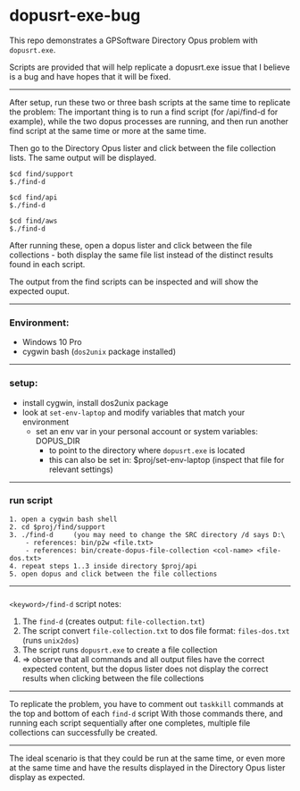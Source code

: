 # dopusrt-exe-bug

This repo demonstrates a GPSoftware Directory Opus problem with `dopusrt.exe`.

Scripts are provided that will help replicate a dopusrt.exe issue that I believe is a bug and have hopes that it
will be fixed.

---
After setup, run these two or three bash scripts at the same time to replicate the problem:
The important thing is to run a find script (for /api/find-d for example), while the two dopus processes are running,
and then run another find script at the same time or more at the same time.

Then go to the Directory Opus lister and click between the file collection lists. The same output will be
displayed.

```
$cd find/support
$./find-d

$cd find/api
$./find-d

$cd find/aws
$./find-d
```

After running these, open a dopus lister and click between the file collections - both display the same file list
instead of the distinct results found in each script.

The output from the find scripts can be inspected and will show the expected ouput.

---

### Environment:

- Windows 10 Pro
- cygwin bash (`dos2unix` package installed)

---

### setup:

- install cygwin, install dos2unix package
- look at `set-env-laptop` and modify variables that match your environment
    - set an env var in your personal account or system variables: DOPUS_DIR
        - to point to the directory where `dopusrt.exe` is located
        - this can also be set in: $proj/set-env-laptop (inspect that file for relevant settings)

---

### run script

```
1. open a cygwin bash shell
2. cd $proj/find/support
3. ./find-d     (you may need to change the SRC directory /d says D:\
    - references: bin/p2w <file.txt>
    - references: bin/create-dopus-file-collection <col-name> <file-dos.txt>
4. repeat steps 1..3 inside directory $proj/api    
5. open dopus and click between the file collections
```

---

###

`<keyword>/find-d` script notes:

1. The `find-d` (creates output: `file-collection.txt`)
2. The script convert `file-collection.txt` to dos file format: `files-dos.txt` (runs `unix2dos`)
3. The script runs `dopusrt.exe` to create a file collection
4. => observe that all commands and all output files have the correct expected content, but
   the dopus lister does not display the correct results when clicking between the file collections

---
To replicate the problem, you have to comment out `taskkill` commands at the top and bottom of each `find-d` script
With those commands there, and running each script sequentially after one completes, multiple file collections can
successfully be created.

---
The ideal scenario is that they could be run at the same time, or even more at the same time and have the results
displayed in the Directory Opus lister display as expected.
